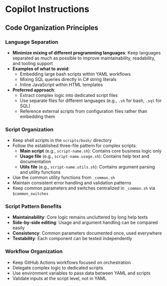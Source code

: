 # Copilot Instructions

## Code Organization Principles

### Language Separation
- **Minimize mixing of different programming languages**: Keep languages separated as much as possible to improve maintainability, readability, and tooling support
- **Examples of what to avoid**:
  - Embedding large bash scripts within YAML workflows
  - Mixing SQL queries directly in C# string literals
  - Inline JavaScript within HTML templates
- **Preferred approach**:
  - Extract complex logic into dedicated script files
  - Use separate files for different languages (e.g., `.sh` for bash, `.sql` for SQL)
  - Reference external scripts from configuration files rather than embedding them

### Script Organization
- Keep shell scripts in the `scripts/bash/` directory
- Follow the established three-file pattern for complex scripts:
  - **Main script** (e.g., `script-name.sh`): Contains core business logic only
  - **Usage file** (e.g., `script-name.usage.sh`): Contains help text and documentation  
  - **Utils file** (e.g., `script-name.utils.sh`): Contains argument parsing and utility functions
- Use the common utility functions from `_common.sh`
- Maintain consistent error handling and validation patterns
- Keep common parameters and switches centralized in `_common.sh` via `$common_switches`

### Script Pattern Benefits
- **Maintainability**: Core logic remains uncluttered by long help texts
- **Side-by-side editing**: Usage and argument handling can be compared easily
- **Consistency**: Common parameters documented once, used everywhere
- **Testability**: Each component can be tested independently

### Workflow Organization
- Keep GitHub Actions workflows focused on orchestration
- Delegate complex logic to dedicated scripts
- Use environment variables to pass data between YAML and scripts
- Validate inputs at the script level, not in YAML

